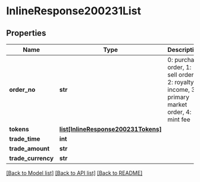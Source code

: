 # InlineResponse200231List

## Properties
Name | Type | Description | Notes
------------ | ------------- | ------------- | -------------
**order_no** | **str** | 0: purchase order, 1: sell order, 2: royalty income, 3: primary market order, 4: mint fee | 
**tokens** | [**list[InlineResponse200231Tokens]**](InlineResponse200231Tokens.md) |  | 
**trade_time** | **int** |  | 
**trade_amount** | **str** |  | 
**trade_currency** | **str** |  | 

[[Back to Model list]](../README.md#documentation-for-models) [[Back to API list]](../README.md#documentation-for-api-endpoints) [[Back to README]](../README.md)

